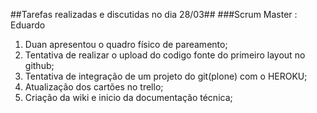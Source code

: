 ##Tarefas realizadas e discutidas no dia 28/03##
###Scrum Master : Eduardo 

1. Duan apresentou o quadro físico de pareamento;
2. Tentativa de realizar o upload do codigo fonte do primeiro layout no github;
3. Tentativa de integração de um projeto do git(plone) com o HEROKU;
4. Atualização dos cartões no trello;
5. Criação da wiki e inicio da documentação técnica;

